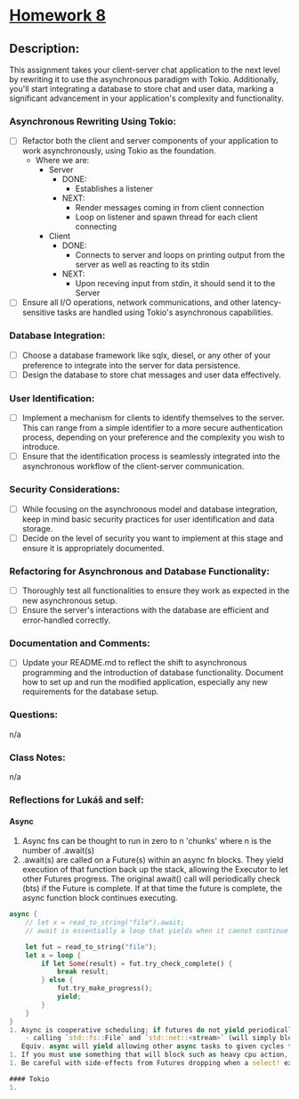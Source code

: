 # [Homework 8](https://robot-dreams-rust.mag.wiki/13-error-handling-custom-types/index.html#homework)

## Description:

This assignment takes your client-server chat application to the next level by rewriting it to use the asynchronous paradigm with Tokio. Additionally, you'll start integrating a database to store chat and user data, marking a significant advancement in your application's complexity and functionality.

### Asynchronous Rewriting Using Tokio:

- [ ] Refactor both the client and server components of your application to work asynchronously, using Tokio as the foundation.
    - Where we are:
        - Server 
            - DONE: 
                - Establishes a listener
            - NEXT: 
                - Render messages coming in from client connection
                - Loop on listener and spawn thread for each client connecting
        - Client 
            - DONE:
                - Connects to server and loops on printing output from the server as well as reacting to its stdin
            - NEXT: 
                - Upon receving input from stdin, it should send it to the Server
- [ ] Ensure all I/O operations, network communications, and other latency-sensitive tasks are handled using Tokio's asynchronous capabilities.

### Database Integration:

- [ ] Choose a database framework like sqlx, diesel, or any other of your preference to integrate into the server for data persistence.
- [ ] Design the database to store chat messages and user data effectively.

### User Identification:
- [ ] Implement a mechanism for clients to identify themselves to the server. This can range from a simple identifier to a more secure authentication process, depending on your preference and the complexity you wish to introduce.
- [ ] Ensure that the identification process is seamlessly integrated into the asynchronous workflow of the client-server communication.

### Security Considerations:
- [ ] While focusing on the asynchronous model and database integration, keep in mind basic security practices for user identification and data storage.
- [ ] Decide on the level of security you want to implement at this stage and ensure it is appropriately documented.

### Refactoring for Asynchronous and Database Functionality:

- [ ] Thoroughly test all functionalities to ensure they work as expected in the new asynchronous setup.
- [ ] Ensure the server's interactions with the database are efficient and error-handled correctly.

### Documentation and Comments:

- [ ] Update your README.md to reflect the shift to asynchronous programming and the introduction of database functionality.
Document how to set up and run the modified application, especially any new requirements for the database setup.

### Questions:
n/a

### Class Notes:
n/a

### Reflections for Lukáš and self:

#### Async
1. Async fns can be thought to run in zero to n 'chunks' where n is the number of .await(s)
1. .await(s) are called on a Future(s) within an async fn blocks. They yield execution of that function back up the stack, allowing the Executor to let other Futures progress. The original await() call will periodically check (bts) if the Future is complete. If at that time the future is complete, the async function block continues executing.
```rust
async {
    // let x = read_to_string("file").await;
    // await is essentially a loop that yields when it cannot continue for whatever reason 

    let fut = read_to_string("file");
    let x = loop {
        if let Some(result) = fut.try_check_complete() {
            break result;
        } else {
            fut.try_make_progress();
            yield;
        }
    }
}
1. Async is cooperative scheduling; if futures do not yield periodically things get fk'd e.g.:
    - calling `std::fs::File` and `std::net::<stream>` (will simply block the thread)
   Equiv. async will yield allowing other async tasks to given cycles to progress.
1. If you must use something that will block such as heavy cpu action, leverage something like `tokio::task::[spawn_blocking|block_in_place]`. This way the scheduler expects this and will ensure other Futures can still progress.
1. Be careful with side-effects from Futures dropping when a select! exits early

#### Tokio
1. 